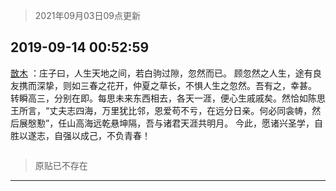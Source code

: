 > 2021年09月03日09点更新
<link rel="stylesheet" href="https://cdn.jsdelivr.net/gh/taotie6/sampleJSON@main/css/photo_show.css">


 ## 2019-09-14 00:52:59 

 [㪚木](https://www.coolapk.com/feed/13797265?shareKey=ZGU5M2QxZGNkYjBmNjEzMTc0ZDI~) ：庄子曰，人生天地之间，若白驹过隙，忽然而已。
顾忽然之人生，途有良友携而深挚，则如三春之花开，仲夏之草长，不惧人生之忽然。吾有之，幸甚。
转瞬高三，分别在即。每思未来东西相去，各天一涯，便心生戚戚矣。然恰如陈思王所言，“丈夫志四海，万里犹比邻，恩爱苟不亏，在远分日亲。何必同衾帱<!--break-->，然后展慇懃”，任山高海远乾悬坤隔，吾与诸君天涯共明月。
今此，愿诸兴圣学，自胜以遂志，自强以成己，不负青春！ 

<div class="album">
<img class="img-item" src="" />
</div>

> 原贴已不存在 

 ------- 

